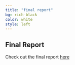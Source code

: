 ```yaml
---
title: "final report"
bg: rich-black
color: white
style: left
---
```


## Final Report

Check out the final report [here](https://docs.google.com/document/d/1XZkzlc4hzpX_NXeid7UlD13khnnEVVJaEMmj06u-3D4/edit?usp=sharing)